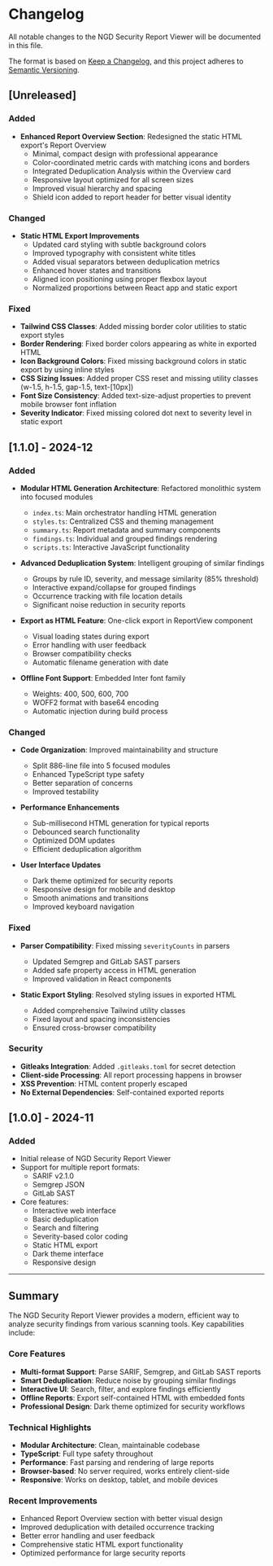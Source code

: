 # Changelog

All notable changes to the NGD Security Report Viewer will be documented in this file.

The format is based on [Keep a Changelog](https://keepachangelog.com/en/1.0.0/),
and this project adheres to [Semantic Versioning](https://semver.org/spec/v2.0.0.html).

## [Unreleased]

### Added
- **Enhanced Report Overview Section**: Redesigned the static HTML export's Report Overview
  - Minimal, compact design with professional appearance
  - Color-coordinated metric cards with matching icons and borders
  - Integrated Deduplication Analysis within the Overview card
  - Responsive layout optimized for all screen sizes
  - Improved visual hierarchy and spacing
  - Shield icon added to report header for better visual identity

### Changed
- **Static HTML Export Improvements**
  - Updated card styling with subtle background colors
  - Improved typography with consistent white titles
  - Added visual separators between deduplication metrics
  - Enhanced hover states and transitions
  - Aligned icon positioning using proper flexbox layout
  - Normalized proportions between React app and static export

### Fixed
- **Tailwind CSS Classes**: Added missing border color utilities to static export styles
- **Border Rendering**: Fixed border colors appearing as white in exported HTML
- **Icon Background Colors**: Fixed missing background colors in static export by using inline styles
- **CSS Sizing Issues**: Added proper CSS reset and missing utility classes (w-1.5, h-1.5, gap-1.5, text-[10px])
- **Font Size Consistency**: Added text-size-adjust properties to prevent mobile browser font inflation
- **Severity Indicator**: Fixed missing colored dot next to severity level in static export

## [1.1.0] - 2024-12

### Added
- **Modular HTML Generation Architecture**: Refactored monolithic system into focused modules
  - `index.ts`: Main orchestrator handling HTML generation
  - `styles.ts`: Centralized CSS and theming management
  - `summary.ts`: Report metadata and summary components
  - `findings.ts`: Individual and grouped findings rendering
  - `scripts.ts`: Interactive JavaScript functionality
  
- **Advanced Deduplication System**: Intelligent grouping of similar findings
  - Groups by rule ID, severity, and message similarity (85% threshold)
  - Interactive expand/collapse for grouped findings
  - Occurrence tracking with file location details
  - Significant noise reduction in security reports

- **Export as HTML Feature**: One-click export in ReportView component
  - Visual loading states during export
  - Error handling with user feedback
  - Browser compatibility checks
  - Automatic filename generation with date

- **Offline Font Support**: Embedded Inter font family
  - Weights: 400, 500, 600, 700
  - WOFF2 format with base64 encoding
  - Automatic injection during build process

### Changed
- **Code Organization**: Improved maintainability and structure
  - Split 886-line file into 5 focused modules
  - Enhanced TypeScript type safety
  - Better separation of concerns
  - Improved testability

- **Performance Enhancements**
  - Sub-millisecond HTML generation for typical reports
  - Debounced search functionality
  - Optimized DOM updates
  - Efficient deduplication algorithm

- **User Interface Updates**
  - Dark theme optimized for security reports
  - Responsive design for mobile and desktop
  - Smooth animations and transitions
  - Improved keyboard navigation

### Fixed
- **Parser Compatibility**: Fixed missing `severityCounts` in parsers
  - Updated Semgrep and GitLab SAST parsers
  - Added safe property access in HTML generation
  - Improved validation in React components

- **Static Export Styling**: Resolved styling issues in exported HTML
  - Added comprehensive Tailwind utility classes
  - Fixed layout and spacing inconsistencies
  - Ensured cross-browser compatibility

### Security
- **Gitleaks Integration**: Added `.gitleaks.toml` for secret detection
- **Client-side Processing**: All report processing happens in browser
- **XSS Prevention**: HTML content properly escaped
- **No External Dependencies**: Self-contained exported reports

## [1.0.0] - 2024-11

### Added
- Initial release of NGD Security Report Viewer
- Support for multiple report formats:
  - SARIF v2.1.0
  - Semgrep JSON
  - GitLab SAST
- Core features:
  - Interactive web interface
  - Basic deduplication
  - Search and filtering
  - Severity-based color coding
  - Static HTML export
  - Dark theme interface
  - Responsive design

---

## Summary

The NGD Security Report Viewer provides a modern, efficient way to analyze security findings from various scanning tools. Key capabilities include:

### Core Features
- **Multi-format Support**: Parse SARIF, Semgrep, and GitLab SAST reports
- **Smart Deduplication**: Reduce noise by grouping similar findings
- **Interactive UI**: Search, filter, and explore findings efficiently
- **Offline Reports**: Export self-contained HTML with embedded fonts
- **Professional Design**: Dark theme optimized for security workflows

### Technical Highlights
- **Modular Architecture**: Clean, maintainable codebase
- **TypeScript**: Full type safety throughout
- **Performance**: Fast parsing and rendering of large reports
- **Browser-based**: No server required, works entirely client-side
- **Responsive**: Works on desktop, tablet, and mobile devices

### Recent Improvements
- Enhanced Report Overview section with better visual design
- Improved deduplication with detailed occurrence tracking
- Better error handling and user feedback
- Comprehensive static HTML export functionality
- Optimized performance for large security reports